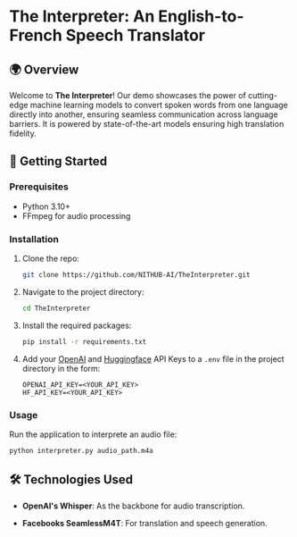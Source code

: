 # The Interpreter: An English-to-French Speech Translator

## 🌍 Overview

Welcome to **The Interpreter**! Our demo showcases the power of cutting-edge machine learning models to convert spoken words from one language directly into another, ensuring seamless communication across language barriers. It is powered by state-of-the-art models ensuring high translation fidelity.
  

## 🚀 Getting Started

### Prerequisites

- Python 3.10+
- FFmpeg for audio processing

### Installation

1. Clone the repo:
   ```sh
   git clone https://github.com/NITHUB-AI/TheInterpreter.git
   ```

2. Navigate to the project directory:
   ```sh
   cd TheInterpreter
   ```
    
3. Install the required packages:
   ```sh
   pip install -r requirements.txt
   ```
4. Add your [OpenAI](https://platform.openai.com/) and [Huggingface](https://huggingface.co/) API Keys to a `.env` file in the project directory in the form:
   ```
   OPENAI_API_KEY=<YOUR_API_KEY>
   HF_API_KEY=<YOUR_API_KEY>
   ```

### Usage

Run the application to interprete an audio file:
   ```sh
   python interpreter.py audio_path.m4a
   ```

## 🛠️ Technologies Used
  
- **OpenAI's Whisper**: As the backbone for audio transcription.
  
- **Facebooks SeamlessM4T**: For translation and speech generation.